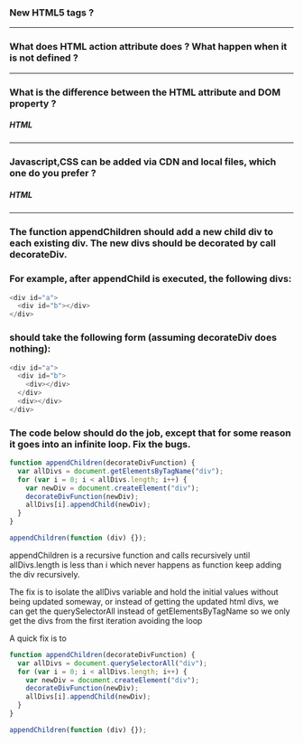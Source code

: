 ### New HTML5 tags ?

---

### What does HTML action attribute does ? What happen when it is not defined ?

---

### What is the difference between the HTML attribute and DOM property ?

##### HTML

---

### Javascript,CSS can be added via CDN and local files, which one do you prefer ?

##### HTML

---

### The function appendChildren should add a new child div to each existing div. The new divs should be decorated by call decorateDiv.

### For example, after appendChild is executed, the following divs:

```javascript
<div id="a">
  <div id="b"></div>
</div>
```

### should take the following form (assuming decorateDiv does nothing):

```javascript
<div id="a">
  <div id="b">
    <div></div>
  </div>
  <div></div>
</div>
```

### The code below should do the job, except that for some reason it goes into an infinite loop. Fix the bugs.

```javascript
function appendChildren(decorateDivFunction) {
  var allDivs = document.getElementsByTagName("div");
  for (var i = 0; i < allDivs.length; i++) {
    var newDiv = document.createElement("div");
    decorateDivFunction(newDiv);
    allDivs[i].appendChild(newDiv);
  }
}

appendChildren(function (div) {});
```

appendChildren is a recursive function and calls recursively until allDivs.length is less than i which never happens as function keep adding the div recursively.

The fix is to isolate the allDivs variable and hold the initial values without being updated someway, or instead of getting the updated html divs, we can get the querySelectorAll instead of getElementsByTagName so we only get the divs from the first iteration avoiding the loop

A quick fix is to

```javascript
function appendChildren(decorateDivFunction) {
  var allDivs = document.querySelectorAll("div");
  for (var i = 0; i < allDivs.length; i++) {
    var newDiv = document.createElement("div");
    decorateDivFunction(newDiv);
    allDivs[i].appendChild(newDiv);
  }
}

appendChildren(function (div) {});
```

